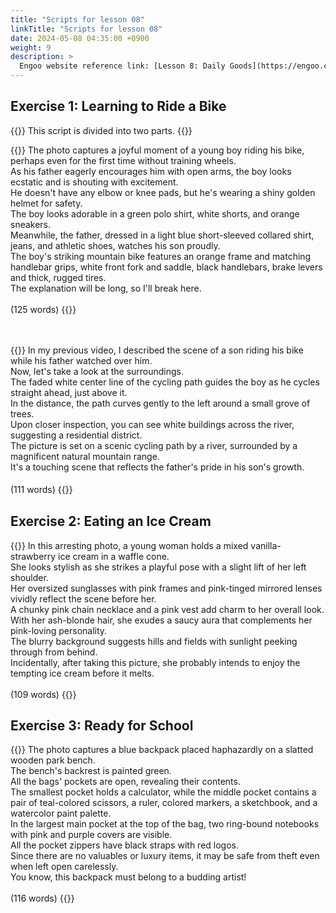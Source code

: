 ```yaml
---
title: "Scripts for lesson 08"
linkTitle: "Scripts for lesson 08"
date: 2024-05-08 04:35:00 +0900
weight: 9
description: >
  Engoo website reference link: [Lesson 8: Daily Goods](https://engoo.com/app/lessons/describing-pictures-intermediate-describing-pictures-daily-goods/yCuxtkp1Eeey-psCXzWe5w?category_id=P_HriMOnEeifo0O-yMP42w&course_id=ZZasjsOnEeiHZVOMC0VfdA)
---
```


## Exercise 1: Learning to Ride a Bike

{{<alert>}}
This script is divided into two parts.
{{</alert>}}

{{<card header="**1st script**">}}
The photo captures a joyful moment of a young boy riding his bike, perhaps even for the first time without training wheels. <br/>
As his father eagerly encourages him with open arms, the boy looks ecstatic and is shouting with excitement. <br/>
He doesn't have any elbow or knee pads, but he's wearing a shiny golden helmet for safety. <br/>
The boy looks adorable in a green polo shirt, white shorts, and orange sneakers. <br/>
Meanwhile, the father, dressed in a light blue short-sleeved collared shirt, jeans, and athletic shoes, watches his son proudly. <br/>
The boy's striking mountain bike features an orange frame and matching handlebar grips, white front fork and saddle, black handlebars, brake levers and thick, rugged tires.<br/>
The explanation will be long, so I'll break here.<br/>
<br/>
(125 words)
{{</card>}}

　

{{<card header="**2nd script**">}}
In my previous video, I described the scene of a son riding his bike while his father watched over him. <br/>
Now, let's take a look at the surroundings. <br/>
The faded white center line of the cycling path guides the boy as he cycles straight ahead, just above it. <br/>
In the distance, the path curves gently to the left around a small grove of trees. <br/>
Upon closer inspection, you can see white buildings across the river, suggesting a residential district. <br/>
The picture is set on a scenic cycling path by a river, surrounded by a magnificent natural mountain range. <br/>
It's a touching scene that reflects the father's pride in his son's growth.<br/>
<br/>
(111 words)
{{</card>}}
　

## Exercise 2: Eating an Ice Cream

{{<card header="**Script**">}}
In this arresting photo, a young woman holds a mixed vanilla-strawberry ice cream in a waffle cone. <br/>
She looks stylish as she strikes a playful pose with a slight lift of her left shoulder. <br/>
Her oversized sunglasses with pink frames and pink-tinged mirrored lenses vividly reflect the scene before her. <br/>
A chunky pink chain necklace and a pink vest add charm to her overall look. <br/>
With her ash-blonde hair, she exudes a saucy aura that complements her pink-loving personality. <br/>
The blurry background suggests hills and fields with sunlight peeking through from behind. <br/>
Incidentally, after taking this picture, she probably intends to enjoy the tempting ice cream before it melts.<br/>
<br/>
(109 words)
{{</card>}}

## Exercise 3: Ready for School

{{<card header="**Script**">}}
The photo captures a blue backpack placed haphazardly on a slatted wooden park bench. <br/>
The bench's backrest is painted green. <br/>
All the bags' pockets are open, revealing their contents. <br/>
The smallest pocket holds a calculator, while the middle pocket contains a pair of teal-colored scissors, a ruler, colored markers, a sketchbook, and a watercolor paint palette. <br/>
In the largest main pocket at the top of the bag, two ring-bound notebooks with pink and purple covers are visible. <br/>
All the pocket zippers have black straps with red logos. <br/>
Since there are no valuables or luxury items, it may be safe from theft even when left open carelessly. <br/>
You know, this backpack must belong to a budding artist!<br/>
<br/>
(116 words)
{{</card>}}
